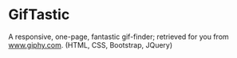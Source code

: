 # GifTastic
A responsive, one-page, fantastic gif-finder; retrieved for you from www.giphy.com. (HTML, CSS, Bootstrap, JQuery)
